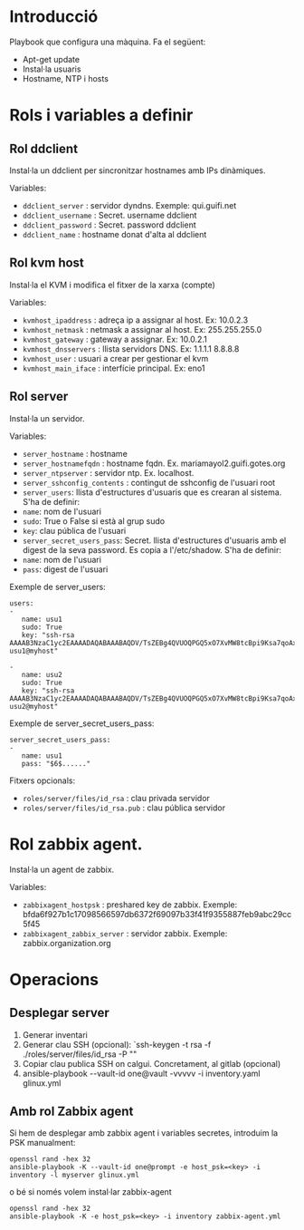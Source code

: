 Introducció
===========

Playbook que configura una màquina. Fa el següent:

* Apt-get update
* Instal·la usuaris
* Hostname, NTP i hosts


# Rols i variables a definir

## Rol ddclient

Instal·la un ddclient per sincronitzar hostnames amb IPs dinàmiques.

Variables:
* `ddclient_server` : servidor dyndns. Exemple: qui.guifi.net
* `ddclient_username` : Secret. username ddclient
* `ddclient_password` : Secret. password ddclient
* `ddclient_name` : hostname donat d'alta al ddclient

## Rol kvm host

Instal·la el KVM i modifica el fitxer de la xarxa (compte)

Variables:
* `kvmhost_ipaddress` : adreça ip a assignar al host. Ex: 10.0.2.3
* `kvmhost_netmask` : netmask a assignar al host. Ex: 255.255.255.0
* `kvmhost_gateway` : gateway a assignar. Ex: 10.0.2.1
* `kvmhost_dnsservers` : llista servidors DNS. Ex: 1.1.1.1 8.8.8.8
* `kvmhost_user` : usuari a crear per gestionar el kvm
* `kvmhost_main_iface` : interfície principal. Ex: eno1

## Rol server

Instal·la un servidor.

Variables:
* `server_hostname` : hostname
* `server_hostnamefqdn` : hostname fqdn. Ex. mariamayol2.guifi.gotes.org
* `server_ntpserver` : servidor ntp. Ex. localhost.
* `server_sshconfig_contents` : contingut de sshconfig de l'usuari root
* `server_users`: llista d'estructures d'usuaris que es crearan al sistema. S'ha de definir:
 * `name`: nom de l'usuari
 * `sudo`: True o False si està al grup sudo
 * `key`: clau pública de l'usuari
* `server_secret_users_pass`: Secret. llista d'estructures d'usuaris amb el digest de la seva password. Es copia a l'/etc/shadow. S'ha de definir:
 * `name`: nom de l'usuari
 * `pass`: digest de l'usuari

Exemple de server_users:

```
users:
-
   name: usu1
   sudo: True
   key: "ssh-rsa AAAAB3NzaC1yc2EAAAADAQABAAABAQDV/TsZEBg4QVUOQPGQ5xO7XvMW8tcBpi9Ksa7qoAxXVvZG2XyzktzcObTqItEMWSBCoF3ikQYhj5YI7sA3IT5YP+knk+xLtIy2UP4Qo4vCfx82sPP/Onva4hvdfe7gbWr2TQM9Iy8W6G1zTMpB45huxo0S9gTLTKDdh6zMjDq1isHxGWLlol3QnVTygBSufdMXaT0koajLPjDtEmK79Uwx3Tfq+TSCwdUCXR+cE4BL8rUK8jWrijOf+po0RxXEsLyLTxKmEpKgSe2xijcOq95SBO1f64voGPw6h07S7aqK/ZMjhDTKUKcpskhOriJ+jqnBTmJnHnPtMFct6Q0H+FUd usu1@myhost"

-
   name: usu2
   sudo: True
   key: "ssh-rsa AAAAB3NzaC1yc2EAAAADAQABAAABAQDV/TsZEBg4QVUOQPGQ5xO7XvMW8tcBpi9Ksa7qoAxXVvZG2XyzktzcObTqItEMWSBCoF3ikQYhj5YI7sA3IT5YP+knk+xLtIy2UP4Qo4vCfx82sPP/Onva4hvdfe7gbWr2TQM9Iy8W6G1zTMpB45huxo0S9gTLTKDdh6zMjDq1isHxGWLlol3QnVTygBSufdMXaT0koajLPjDtEmK79Uwx3Tfq+TSCwdUCXR+cE4BL8rUK8jWrijOf+po0RxXEsLyLTxKmEpKgSe2xijcOq95SBO1f64voGPw6h07S7aqK/ZMjhDTKUKcpskhOriJ+jqnBTmJnHnPtMFct6Q0H+FUd usu2@myhost"
```

Exemple de server_secret_users_pass:

```
server_secret_users_pass:
- 
   name: usu1
   pass: "$6$......"
```

Fitxers opcionals:
* `roles/server/files/id_rsa` : clau privada servidor
* `roles/server/files/id_rsa.pub` : clau pública servidor

# Rol zabbix agent. 

Instal·la un agent de zabbix.

Variables:
* `zabbixagent_hostpsk` : preshared key de zabbix. Exemple: bfda6f927b1c17098566597db6372f69097b33f41f9355887feb9abc29cc5f45
* `zabbixagent_zabbix_server` : servidor zabbix. Exemple: zabbix.organization.org



# Operacions

## Desplegar server

1. Generar inventari
1. Generar clau SSH (opcional): `ssh-keygen -t rsa -f ./roles/server/files/id_rsa -P ""
1. Copiar clau publica SSH on calgui. Concretament, al gitlab (opcional)
1. ansible-playbook  --vault-id one@vault -vvvvv -i inventory.yaml glinux.yml

## Amb rol Zabbix agent

Si hem de desplegar amb zabbix agent i variables secretes, introduim la PSK manualment:

```
openssl rand -hex 32
ansible-playbook -K --vault-id one@prompt -e host_psk=<key> -i inventory -l myserver glinux.yml
```

o bé si només volem instal·lar zabbix-agent


```
openssl rand -hex 32
ansible-playbook -K -e host_psk=<key> -i inventory zabbix-agent.yml 
```
